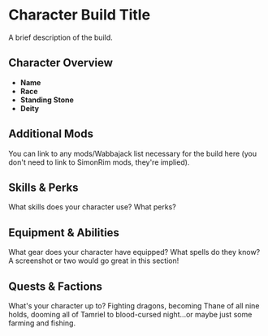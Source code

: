 # Character Build Title
A brief description of the build.

## Character Overview
* **Name**
* **Race**
* **Standing Stone**
* **Deity**

## Additional Mods
You can link to any mods/Wabbajack list necessary for the build here (you don't need to link to SimonRim mods, they're implied).

## Skills & Perks
What skills does your character use? What perks?

## Equipment & Abilities
What gear does your character have equipped? What spells do they know? A screenshot or two would go great in this section!

## Quests & Factions
What's your character up to? Fighting dragons, becoming Thane of all nine holds, dooming all of Tamriel to blood-cursed night...or maybe just some farming and fishing.
